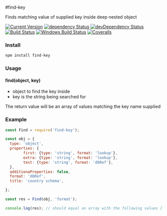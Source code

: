 #find-key

Finds matching value of supplied key inside deep nested object

[![Current Version](https://img.shields.io/npm/v/find-key.svg?maxAge=1000)](https://www.npmjs.org/package/find-key)
[![dependency Status](https://img.shields.io/david/simon-p-r/find-key.svg?maxAge=1000)](https://david-dm.org/simon-p-r/find-key)
[![devDependency Status](https://img.shields.io/david/dev/simon-p-r/find-key.svg?maxAge=1000)](https://david-dm.org/simon-p-r/find-key)
[![Build Status](https://travis-ci.org/simon-p-r/find-key.svg?branch=master)](https://travis-ci.org/simon-p-r/find-key)
[![Windows Build Status](https://img.shields.io/appveyor/ci/simon-p-r/find-key/master.svg?label=windows&style=flat-square&maxAge=2592000)](https://ci.appveyor.com/project/simon-p-r/find-key)
[![Coveralls](https://img.shields.io/coveralls/simon-p-r/find-key.svg?maxAge=1000)](https://coveralls.io/github/simon-p-r/find-key)


### Install

```bash
npm install find-key
```

### Usage

#### find(object, key)

+ object to find the key inside
+ key is the string being searched for

The return value will be an array of values matching the key name supplied

### Example

```javascript
const Find = require('find-key');

const obj = {
  type: 'object',
  properties: {
        first: {type: 'string', format: 'lookup'},
        extra: {type: 'string', format: 'lookup'},
        test: {type: 'string', format: 'dbRef'},
  },
  additionaProperties: false,
  format: 'dbRef',
  title: 'country schema',

};

const res = Find(obj, 'format');

console.log(res); // should equal an array with the following values ['lookup', 'dbRef']
```
